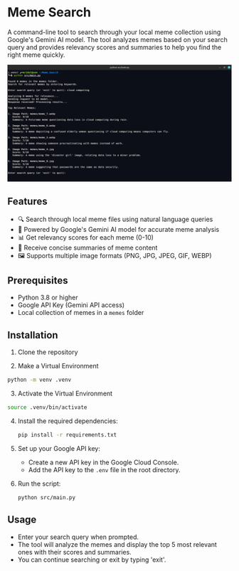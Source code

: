 # Meme Search

A command-line tool to search through your local meme collection using Google's Gemini AI model. The tool analyzes memes based on your search query and provides relevancy scores and summaries to help you find the right meme quickly.

![Meme Search Demo](assets/demo.png)

## Features

- 🔍 Search through local meme files using natural language queries
- 🤖 Powered by Google's Gemini AI model for accurate meme analysis
- 📊 Get relevancy scores for each meme (0-10)
- 📝 Receive concise summaries of meme content
- 🖼️ Supports multiple image formats (PNG, JPG, JPEG, GIF, WEBP)

## Prerequisites

- Python 3.8 or higher
- Google API Key (Gemini API access)
- Local collection of memes in a `memes` folder

## Installation

1. Clone the repository

2. Make a Virtual Environment
```bash
python -m venv .venv
```

3. Activate the Virtual Environment
```bash
source .venv/bin/activate
```

4. Install the required dependencies:
   ```bash
   pip install -r requirements.txt
   ```

5. Set up your Google API key:
   - Create a new API key in the Google Cloud Console.
   - Add the API key to the `.env` file in the root directory.

6. Run the script:
   ```bash
   python src/main.py
   ```

## Usage

- Enter your search query when prompted.
- The tool will analyze the memes and display the top 5 most relevant ones with their scores and summaries.
- You can continue searching or exit by typing 'exit'.